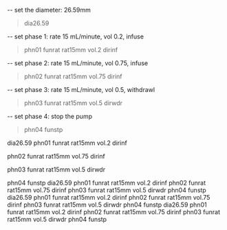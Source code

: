 -- set the diameter: 26.59mm
> dia26.59

-- set phase 1: rate 15 mL/minute, vol 0.2, infuse
> phn01
> funrat
> rat15mm
> vol.2
> dirinf

-- set phase 2: rate 15 mL/minute, vol 0.75, infuse
> phn02
> funrat
> rat15mm
> vol.75
> dirinf

-- set phase 3: rate 15 mL/minute, vol 0.5, withdrawl
> phn03
> funrat
> rat15mm
> vol.5
> dirwdr

-- set phase 4: stop the pump
> phn04
> funstp

dia26.59
phn01
funrat
rat15mm
vol.2
dirinf

phn02
funrat
rat15mm
vol.75
dirinf

phn03
funrat
rat15mm
vol.5
dirwdr

phn04
funstp
dia26.59
phn01
funrat
rat15mm
vol.2
dirinf
phn02
funrat
rat15mm
vol.75
dirinf
phn03
funrat
rat15mm
vol.5
dirwdr
phn04
funstp
dia26.59
phn01
funrat
rat15mm
vol.2
dirinf
phn02
funrat
rat15mm
vol.75
dirinf
phn03
funrat
rat15mm
vol.5
dirwdr
phn04
funstp
dia26.59
phn01
funrat
rat15mm
vol.2
dirinf
phn02
funrat
rat15mm
vol.75
dirinf
phn03
funrat
rat15mm
vol.5
dirwdr
phn04
funstp